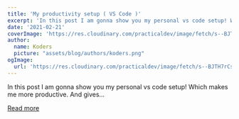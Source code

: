 ```yaml
---
title: 'My productivity setup ( VS Code )'
excerpt: 'In this post I am gonna show you my personal vs code setup! Which makes me more productive. And gives...'
date: '2021-02-21'
coverImage: 'https://res.cloudinary.com/practicaldev/image/fetch/s--BJTH7rCs--/c_imagga_scale,f_auto,fl_progressive,h_420,q_auto,w_1000/https://dev-to-uploads.s3.amazonaws.com/uploads/articles/n6ajei48b9yfwabqex57.jpg'
author:
  name: Koders
  picture: "assets/blog/authors/koders.png"
ogImage:
  url: 'https://res.cloudinary.com/practicaldev/image/fetch/s--BJTH7rCs--/c_imagga_scale,f_auto,fl_progressive,h_420,q_auto,w_1000/https://dev-to-uploads.s3.amazonaws.com/uploads/articles/n6ajei48b9yfwabqex57.jpg'
---
```


In this post I am gonna show you my personal vs code setup! Which makes me more productive. And gives...

[Read more](https://dev.to/ratuloss/my-productivity-setup-vs-code-4o9d)

